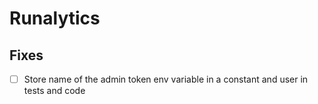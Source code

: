 # Runalytics

## Fixes

- [ ] Store name of the admin token env variable in a constant and user in tests and code
